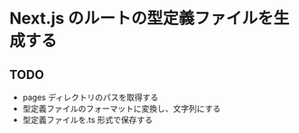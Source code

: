# Next.js のルートの型定義ファイルを生成する

## TODO

- pages ディレクトリのパスを取得する
- 型定義ファイルのフォーマットに変換し、文字列にする
- 型定義ファイルを.ts 形式で保存する
